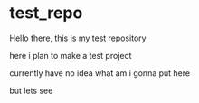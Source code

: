 # test_repo
Hello there, this is my test repository

here i plan to make a test project

currently have no idea what am i gonna put here

but lets see
